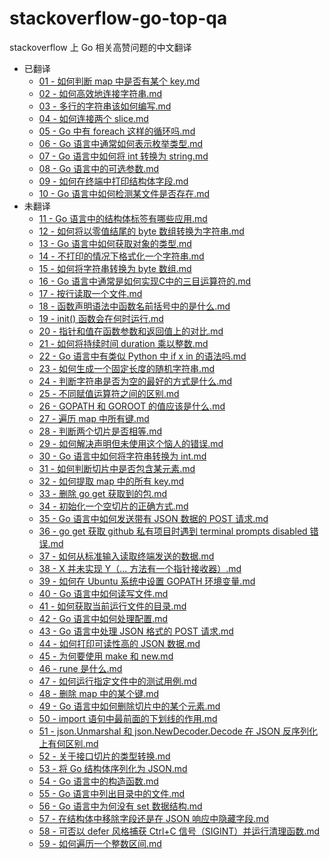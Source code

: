 # stackoverflow-go-top-qa

stackoverflow 上 Go 相关高赞问题的中文翻译

<!-- catalog -->

- 已翻译
  - [01 - 如何判断 map 中是否有某个 key.md](contents/已翻译/01%20-%20如何判断%20map%20中是否有某个%20key.md)
  - [02 - 如何高效地连接字符串.md](contents/已翻译/02%20-%20如何高效地连接字符串.md)
  - [03 - 多行的字符串该如何编写.md](contents/已翻译/03%20-%20多行的字符串该如何编写.md)
  - [04 -  如何连接两个 slice.md](contents/已翻译/04%20-%20%20如何连接两个%20slice.md)
  - [05 - Go 中有 foreach 这样的循环吗.md](contents/已翻译/05%20-%20Go%20中有%20foreach%20这样的循环吗.md)
  - [06 - Go 语言中通常如何表示枚举类型.md](contents/已翻译/06%20-%20Go%20语言中通常如何表示枚举类型.md)
  - [07 - Go 语言中如何将 int 转换为 string.md](contents/已翻译/07%20-%20Go%20语言中如何将%20int%20转换为%20string.md)
  - [08 - Go 语言中的可选参数.md](contents/已翻译/08%20-%20Go%20语言中的可选参数.md)
  - [09 - 如何在终端中打印结构体字段.md](contents/已翻译/09%20-%20如何在终端中打印结构体字段.md)
  - [10 - Go 语言中如何检测某文件是否存在.md](contents/已翻译/10%20-%20Go%20语言中如何检测某文件是否存在.md)
- 未翻译
  - [11 - Go 语言中的结构体标签有哪些应用.md](contents/未翻译/11%20-%20Go%20语言中的结构体标签有哪些应用.md)
  - [12 - 如何将以零值结尾的 byte 数组转换为字符串.md](contents/未翻译/12%20-%20如何将以零值结尾的%20byte%20数组转换为字符串.md)
  - [13 - Go 语言中如何获取对象的类型.md](contents/未翻译/13%20-%20Go%20语言中如何获取对象的类型.md)
  - [14 - 不打印的情况下格式化一个字符串.md](contents/未翻译/14%20-%20不打印的情况下格式化一个字符串.md)
  - [15 - 如何将字符串转换为 byte 数组.md](contents/未翻译/15%20-%20如何将字符串转换为%20byte%20数组.md)
  - [16 - Go 语言中通常是如何实现C中的三目运算符的.md](contents/未翻译/16%20-%20Go%20语言中通常是如何实现C中的三目运算符的.md)
  - [17 - 按行读取一个文件.md](contents/未翻译/17%20-%20按行读取一个文件.md)
  - [18 - 函数声明语法中函数名前括号中的是什么.md](contents/未翻译/18%20-%20函数声明语法中函数名前括号中的是什么.md)
  - [19 - init() 函数会在何时运行.md](contents/未翻译/19%20-%20init()%20函数会在何时运行.md)
  - [20 - 指针和值在函数参数和返回值上的对比.md](contents/未翻译/20%20-%20指针和值在函数参数和返回值上的对比.md)
  - [21 - 如何将持续时间 duration 乘以整数.md](contents/未翻译/21%20-%20如何将持续时间%20duration%20乘以整数.md)
  - [22 - Go 语言中有类似 Python 中 if x in 的语法吗.md](contents/未翻译/22%20-%20Go%20语言中有类似%20Python%20中%20if%20x%20in%20的语法吗.md)
  - [23 - 如何生成一个固定长度的随机字符串.md](contents/未翻译/23%20-%20如何生成一个固定长度的随机字符串.md)
  - [24 - 判断字符串是否为空的最好的方式是什么.md](contents/未翻译/24%20-%20判断字符串是否为空的最好的方式是什么.md)
  - [25 - 不同赋值运算符之间的区别.md](contents/未翻译/25%20-%20不同赋值运算符之间的区别.md)
  - [26 - GOPATH 和 GOROOT 的值应该是什么.md](contents/未翻译/26%20-%20GOPATH%20和%20GOROOT%20的值应该是什么.md)
  - [27 - 遍历 map 中所有键.md](contents/未翻译/27%20-%20遍历%20map%20中所有键.md)
  - [28 - 判断两个切片是否相等.md](contents/未翻译/28%20-%20判断两个切片是否相等.md)
  - [29 - 如何解决声明但未使用这个恼人的错误.md](contents/未翻译/29%20-%20如何解决声明但未使用这个恼人的错误.md)
  - [30 - Go 语言中如何将字符串转换为 int.md](contents/未翻译/30%20-%20Go%20语言中如何将字符串转换为%20int.md)
  - [31 - 如何判断切片中是否包含某元素.md](contents/未翻译/31%20-%20如何判断切片中是否包含某元素.md)
  - [32 - 如何提取 map 中的所有 key.md](contents/未翻译/32%20-%20如何提取%20map%20中的所有%20key.md)
  - [33 - 删除 go get 获取到的包.md](contents/未翻译/33%20-%20删除%20go%20get%20获取到的包.md)
  - [34 - 初始化一个空切片的正确方式.md](contents/未翻译/34%20-%20初始化一个空切片的正确方式.md)
  - [35 - Go 语言中如何发送带有 JSON 数据的 POST 请求.md](contents/未翻译/35%20-%20Go%20语言中如何发送带有%20JSON%20数据的%20POST%20请求.md)
  - [36 - go get 获取 github 私有项目时遇到 terminal prompts disabled 错误.md](contents/未翻译/36%20-%20go%20get%20获取%20github%20私有项目时遇到%20terminal%20prompts%20disabled%20错误.md)
  - [37 - 如何从标准输入读取终端发送的数据.md](contents/未翻译/37%20-%20如何从标准输入读取终端发送的数据.md)
  - [38 - X 并未实现 Y（... 方法有一个指针接收器）.md](contents/未翻译/38%20-%20X%20并未实现%20Y（...%20方法有一个指针接收器）.md)
  - [39 - 如何在 Ubuntu 系统中设置 GOPATH 环境变量.md](contents/未翻译/39%20-%20如何在%20Ubuntu%20系统中设置%20GOPATH%20环境变量.md)
  - [40 - Go 语言中如何读写文件.md](contents/未翻译/40%20-%20Go%20语言中如何读写文件.md)
  - [41 - 如何获取当前运行文件的目录.md](contents/未翻译/41%20-%20如何获取当前运行文件的目录.md)
  - [42 - Go 语言中如何处理配置.md](contents/未翻译/42%20-%20Go%20语言中如何处理配置.md)
  - [43 - Go 语言中处理 JSON 格式的 POST 请求.md](contents/未翻译/43%20-%20Go%20语言中处理%20JSON%20格式的%20POST%20请求.md)
  - [44 - 如何打印可读性高的 JSON 数据.md](contents/未翻译/44%20-%20如何打印可读性高的%20JSON%20数据.md)
  - [45 - 为何要使用 make 和 new.md](contents/未翻译/45%20-%20为何要使用%20make%20和%20new.md)
  - [46 - rune 是什么.md](contents/未翻译/46%20-%20rune%20是什么.md)
  - [47 - 如何运行指定文件中的测试用例.md](contents/未翻译/47%20-%20如何运行指定文件中的测试用例.md)
  - [48 - 删除 map 中的某个键.md](contents/未翻译/48%20-%20删除%20map%20中的某个键.md)
  - [49 - Go 语言中如何删除切片中的某个元素.md](contents/未翻译/49%20-%20Go%20语言中如何删除切片中的某个元素.md)
  - [50 - import 语句中最前面的下划线的作用.md](contents/未翻译/50%20-%20import%20语句中最前面的下划线的作用.md)
  - [51 - json.Unmarshal 和 json.NewDecoder.Decode 在 JSON 反序列化上有何区别.md](contents/未翻译/51%20-%20json.Unmarshal%20和%20json.NewDecoder.Decode%20在%20JSON%20反序列化上有何区别.md)
  - [52 - 关于接口切片的类型转换.md](contents/未翻译/52%20-%20关于接口切片的类型转换.md)
  - [53 - 将 Go 结构体序列化为 JSON.md](contents/未翻译/53%20-%20将%20Go%20结构体序列化为%20JSON.md)
  - [54 - Go 语言中的构造函数.md](contents/未翻译/54%20-%20Go%20语言中的构造函数.md)
  - [55 - Go 语言中列出目录中的文件.md](contents/未翻译/55%20-%20Go%20语言中列出目录中的文件.md)
  - [56 - Go 语言中为何没有 set 数据结构.md](contents/未翻译/56%20-%20Go%20语言中为何没有%20set%20数据结构.md)
  - [57 - 在结构体中移除字段还是在 JSON 响应中隐藏字段.md](contents/未翻译/57%20-%20在结构体中移除字段还是在%20JSON%20响应中隐藏字段.md)
  - [58 - 可否以 defer 风格捕获 Ctrl+C 信号（SIGINT）并运行清理函数.md](contents/未翻译/58%20-%20可否以%20defer%20风格捕获%20Ctrl+C%20信号（SIGINT）并运行清理函数.md)
  - [59 - 如何遍历一个整数区间.md](contents/未翻译/59%20-%20如何遍历一个整数区间.md)

<!-- catalog -->